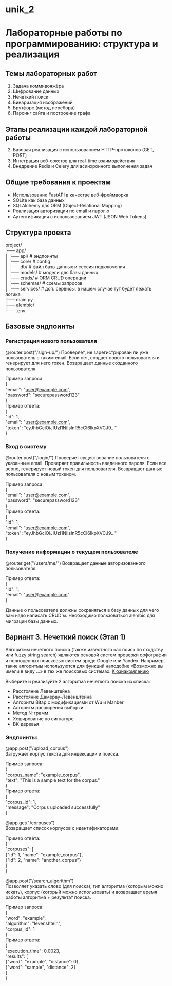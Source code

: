 # unik_2
# Лабораторные работы по программированию: структура и реализация
 
 ## Темы лабораторных работ
 
 1. Задача коммивояжёра
 2. Шифрование данных
 3. Нечеткий поиск
 4. Бинаризация изображений
 5. Брутфорс (метод перебора)
 6. Парсинг сайта и построение графа
 
 ## Этапы реализации каждой лабораторной работы
 
 2. Базовая реализация с использованием HTTP-протоколов (GET, POST)
 3. Интеграция веб-сокетов для real-time взаимодействия
 4. Внедрение Redis и Celery для асинхронного выполнения задач
 
 ## Общие требования к проектам
 
 - Использование FastAPI в качестве веб-фреймворка
 - SQLite как база данных
 - SQLAlchemy для ORM (Object-Relational Mapping)
 - Реализация авторизации по email и паролю
 - Аутентификация с использованием JWT (JSON Web Tokens)
 
 ## Структура проекта
 
 project/<br>
 ├── app/<br>
 │   ├── api/           # эндпоинты<br>
 │   ├── core/          # config <br>
 │   ├── db/            # файл базы данных и сессия подключения <br>
 │   ├── models/        # модели для базы данных<br>
 │   ├── cruds/         # ORM CRUD операции<br>
 │   ├── schemas/       # схемы запросов <br>
 │   └── services/      # доп. сервисы, в нашем случае тут будет лежать логика <br>
 ├── main.py<br>
 ├── alembic/<br>
 └── .env<br>
 
 ## Базовые эндпоинты
 
 ### Регистрация нового пользователя
 @router.post("/sign-up/")
 Проверяет, не зарегистрирован ли уже пользователь с таким email.
 Если нет, создает нового пользователя и генерирует для него токен.
 Возвращает данные созданного пользователя.
 
 Пример запроса:<br>
 {<br>
 "email": "user@example.com",<br>
 "password": "securepassword123"<br>
 }<br>
 Пример ответа:<br>
 {<br>
 "id": 1,<br>
 "email": "user@example.com",<br>
 "token": "eyJhbGciOiJIUzI1NiIsInR5cCI6IkpXVCJ9..."<br>
 }
 
 ### Вход в систему
 @router.post("/login/")
 Проверяет существование пользователя с указанным email.
 Проверяет правильность введенного пароля.
 Если все верно, генерирует новый токен для пользователя.
 Возвращает данные пользователя с новым токеном.
 
 Пример запроса:<br>
 {<br>
 "email": "user@example.com",<br>
 "password": "securepassword123"<br>
 }<br>
 Пример ответа:<br>
 {<br>
 "id": 1,<br>
 "email": "user@example.com",<br>
 "token": "eyJhbGciOiJIUzI1NiIsInR5cCI6IkpXVCJ9..."<br>
 }
 
 
 ### Получение информации о текущем пользователе
 @router.get("/users/me/")
 Возвращает данные авторизованного пользователя.
 
 Пример ответа:<br>
 {<br>
 "id": 1,<br>
 "email": "user@example.com"<br>
 }
 
 Данные о пользователе должны сохраняться в базу данных для чего вам надо написать CRUD'ы.
 Необходимо пользоваться alembic для миграции базы данных.

 ## Вариант 3. Нечеткий поиск (Этап 1)
 Алгоритмы нечеткого поиска (также известного как поиск по сходству или fuzzy string search) являются основой систем проверки орфографии и полноценных поисковых систем вроде Google или Yandex. Например, такие алгоритмы используются для функций наподобие «Возможно вы имели в виду …» в тех же поисковых системах.
 [К ознакомлению](https://habr.com/ru/articles/114997/)
 
 Выберите и реализуйте 2 алгоритма нечеткого поиска из списка:
 - Расстояние Левенштейна
 - Расстояние Дамерау-Левенштейна
 - Алгоритм Bitap с модификациями от Wu и Manber
 - Алгоритм расширения выборки
 - Метод N-грамм
 - Хеширование по сигнатуре
 - BK-деревья
 
 ### Эндпоинты:
 
 @app.post("/upload_corpus")<br>
 Загружает корпус текста для индексации и поиска.
 
 Пример запроса:<br>
 {<br>
 "corpus_name": "example_corpus",<br>
 "text": "This is a sample text for the corpus."<br>
 }<br>
 Пример ответа:<br>
 {<br>
 "corpus_id": 1,<br>
 "message": "Corpus uploaded successfully"<br>
 }
 
 
 @app.get("/corpuses")<br>
 Возвращает список корпусов c идентификаторами.
 
 Пример ответа:<br>
 {<br>
 "corpuses": [<br>
   {"id": 1, "name": "example_corpus"},<br>
   {"id": 2, "name": "another_corpus"}<br>
 ]<br>
 }<br>
 
 @app.post("/search_algorithm")<br>
 Позволяет указать слово (для поиска), тип алгоритма (которым можно искать), корпус (который можно использовать) и возвращает время работы алгоритма + результат поиска.
 
 Пример запроса:<br>
 {<br>
 "word": "example",<br>
 "algorithm": "levenshtein",<br>
 "corpus_id": 1<br>
 }<br>
 Пример ответа:<br>
 {<br>
 "execution_time": 0.0023,<br>
 "results": [<br>
   {"word": "example", "distance": 0},<br>
   {"word": "sample", "distance": 2}<br>
 ]<br>
 }
